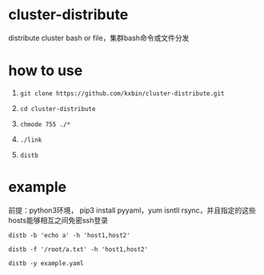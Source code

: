 # cluster-distribute
distribute cluster bash or file，集群bash命令或文件分发

# how to use
1. ``git clone https://github.com/kxbin/cluster-distribute.git``


2. ``cd cluster-distribute``


3. ``chmode 755 ./*``


4. ``./link``


5. ``distb``


# example
前提：python3环境， pip3 install pyyaml，yum isntll rsync，并且指定的这些hosts能够相互之间免密ssh登录


``distb -b 'echo a' -h 'host1,host2'``


``distb -f '/root/a.txt' -h 'host1,host2'``


``distb -y example.yaml``
